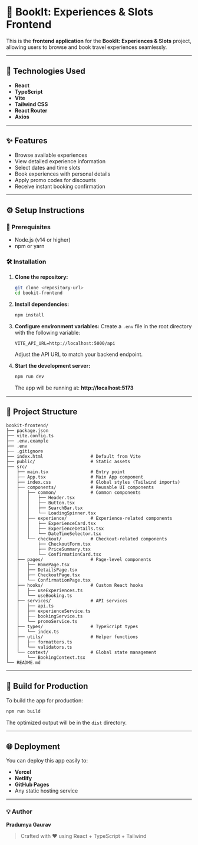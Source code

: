 # 🎨 BookIt: Experiences & Slots Frontend

This is the **frontend application** for the **BookIt: Experiences & Slots** project, allowing users to browse and book travel experiences seamlessly.

---

## 🚀 Technologies Used

- **React**
- **TypeScript**
- **Vite**
- **Tailwind CSS**
- **React Router**
- **Axios**

---

## ✨ Features

- Browse available experiences
- View detailed experience information
- Select dates and time slots
- Book experiences with personal details
- Apply promo codes for discounts
- Receive instant booking confirmation

---

## ⚙️ Setup Instructions

### 🧩 Prerequisites

- Node.js (v14 or higher)
- npm or yarn

### 🛠️ Installation

1. **Clone the repository:**

   ```bash
   git clone <repository-url>
   cd bookit-frontend
   ```

2. **Install dependencies:**

   ```bash
   npm install
   ```

3. **Configure environment variables:**
   Create a `.env` file in the root directory with the following variable:

   ```env
   VITE_API_URL=http://localhost:5000/api
   ```

   Adjust the API URL to match your backend endpoint.

4. **Start the development server:**

   ```bash
   npm run dev
   ```

   The app will be running at: **http://localhost:5173**

---

## 🧱 Project Structure

```
bookit-frontend/
├── package.json
├── vite.config.ts
├── .env.example
├── .env
├── .gitignore
├── index.html                  # Default from Vite
├── public/                     # Static assets
├── src/
│   ├── main.tsx                # Entry point
│   ├── App.tsx                 # Main App component
│   ├── index.css               # Global styles (Tailwind imports)
│   ├── components/             # Reusable UI components
│   │   ├── common/             # Common components
│   │   │   ├── Header.tsx
│   │   │   ├── Button.tsx
│   │   │   ├── SearchBar.tsx
│   │   │   └── LoadingSpinner.tsx
│   │   ├── experience/         # Experience-related components
│   │   │   ├── ExperienceCard.tsx
│   │   │   ├── ExperienceDetails.tsx
│   │   │   └── DateTimeSelector.tsx
│   │   └── checkout/           # Checkout-related components
│   │       ├── CheckoutForm.tsx
│   │       ├── PriceSummary.tsx
│   │       └── ConfirmationCard.tsx
│   ├── pages/                  # Page-level components
│   │   ├── HomePage.tsx
│   │   ├── DetailsPage.tsx
│   │   ├── CheckoutPage.tsx
│   │   └── ConfirmationPage.tsx
│   ├── hooks/                  # Custom React hooks
│   │   ├── useExperiences.ts
│   │   └── useBooking.ts
│   ├── services/               # API services
│   │   ├── api.ts
│   │   ├── experienceService.ts
│   │   ├── bookingService.ts
│   │   └── promoService.ts
│   ├── types/                  # TypeScript types
│   │   └── index.ts
│   ├── utils/                  # Helper functions
│   │   ├── formatters.ts
│   │   └── validators.ts
│   └── context/                # Global state management
│       └── BookingContext.tsx
└── README.md
```

---

## 🧩 Build for Production

To build the app for production:

```bash
npm run build
```

The optimized output will be in the `dist` directory.

---

## 🌐 Deployment

You can deploy this app easily to:

- **Vercel**
- **Netlify**
- **GitHub Pages**
- Any static hosting service

---

### 💡 Author

**Pradumya Gaurav**

> Crafted with ❤️ using React + TypeScript + Tailwind

